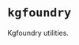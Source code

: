 # `kgfoundry`

Kgfoundry utilities.

<!-- START doctoc generated TOC please keep comment here to allow auto update -->
<!-- END doctoc generated TOC please keep comment here to allow auto update -->
<!-- agent:readme v1 sha:25400af9f406b604328b2f5167de732ab3793fca content:703ee5915896 -->
